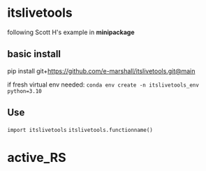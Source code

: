 # itslivetools

following Scott H's example in **minipackage**

## basic install

pip install git+https://github.com/e-marshall/itslivetools.git@main

if fresh virtual env needed: `conda env create -n itslivetools_env python=3.10`

## Use

`import itslivetools`
`itslivetools.functionname()`
# active_RS
